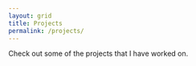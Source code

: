 ```yaml
---
layout: grid
title: Projects
permalink: /projects/
---
```


Check out some of the projects that I have worked on.
